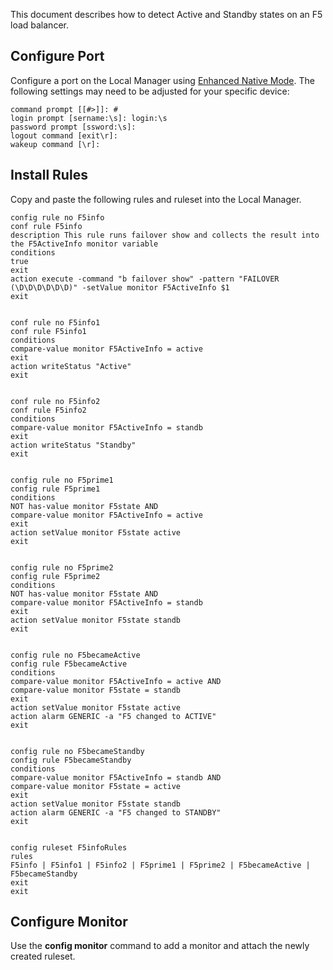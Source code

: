 <!-- 5.5 -->
<!-- Description: Detect Active vs Standby status on an F5 using custom rules and Enhanced Native Mode-->

This document describes how to detect Active and Standby states on an F5 load balancer.

## Configure Port

Configure a port on the Local Manager using [Enhanced Native Mode](https://uplogix.com/docs/local-manager-user-guide/configuring-managed-devices/using-enhanced-native-mode). The following settings may need to be adjusted for your specific device:

```
command prompt [[#>]]: #
login prompt [sername:\s]: login:\s
password prompt [ssword:\s]: 
logout command [exit\r]: 
wakeup command [\r]: 
```

## Install Rules

Copy and paste the following rules and ruleset into the Local Manager.

```
config rule no F5info
conf rule F5info
description This rule runs failover show and collects the result into the F5ActiveInfo monitor variable
conditions
true
exit
action execute -command "b failover show" -pattern "FAILOVER (\D\D\D\D\D\D)" -setValue monitor F5ActiveInfo $1 
exit


conf rule no F5info1
conf rule F5info1
conditions
compare-value monitor F5ActiveInfo = active
exit
action writeStatus "Active"
exit


conf rule no F5info2
conf rule F5info2
conditions
compare-value monitor F5ActiveInfo = standb
exit
action writeStatus "Standby"
exit


config rule no F5prime1
config rule F5prime1
conditions
NOT has-value monitor F5state AND
compare-value monitor F5ActiveInfo = active
exit
action setValue monitor F5state active
exit


config rule no F5prime2
config rule F5prime2
conditions
NOT has-value monitor F5state AND
compare-value monitor F5ActiveInfo = standb
exit
action setValue monitor F5state standb
exit


config rule no F5becameActive
config rule F5becameActive
conditions
compare-value monitor F5ActiveInfo = active AND
compare-value monitor F5state = standb
exit
action setValue monitor F5state active
action alarm GENERIC -a "F5 changed to ACTIVE"
exit


config rule no F5becameStandby
config rule F5becameStandby
conditions
compare-value monitor F5ActiveInfo = standb AND
compare-value monitor F5state = active
exit
action setValue monitor F5state standb
action alarm GENERIC -a "F5 changed to STANDBY"
exit


config ruleset F5infoRules
rules
F5info | F5info1 | F5info2 | F5prime1 | F5prime2 | F5becameActive | F5becameStandby
exit
exit
```

## Configure Monitor

Use the **config monitor** command to add a monitor and attach the newly created ruleset.


